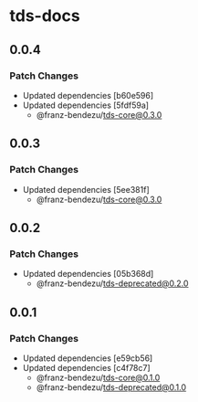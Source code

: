 # tds-docs

## 0.0.4

### Patch Changes

- Updated dependencies [b60e596]
- Updated dependencies [5fdf59a]
  - @franz-bendezu/tds-core@0.3.0

## 0.0.3

### Patch Changes

- Updated dependencies [5ee381f]
  - @franz-bendezu/tds-core@0.3.0

## 0.0.2

### Patch Changes

- Updated dependencies [05b368d]
  - @franz-bendezu/tds-deprecated@0.2.0

## 0.0.1

### Patch Changes

- Updated dependencies [e59cb56]
- Updated dependencies [c4f78c7]
  - @franz-bendezu/tds-core@0.1.0
  - @franz-bendezu/tds-deprecated@0.1.0
